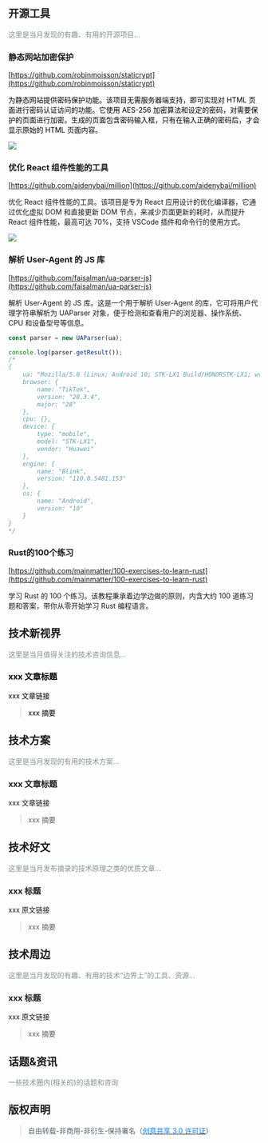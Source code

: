 ## 开源工具
<font style="color:#8A8F8D;">这里是当月发现的有趣、有用的开源项目...</font>

### 静态网站加密保护
[https://github.com/robinmoisson/staticrypt](https://github.com/robinmoisson/staticrypt)

<font style="color:rgb(0, 0, 0);">为静态网站提供密码保护功能。该项目无需服务器端支持，即可实现对 HTML 页面进行密码认证访问的功能。它使用 AES-256 加密算法和设定的密码，对需要保护的页面进行加密。生成的页面包含密码输入框，只有在输入正确的密码后，才会显示原始的 HTML 页面内容。</font>

![](https://cdn.nlark.com/yuque/0/2024/png/1553840/1728716873048-eae701ec-b818-46eb-a9de-08dd98cd4532.png)

### 优化 React 组件性能的工具
[https://github.com/aidenybai/million](https://github.com/aidenybai/million) 

优化 React 组件性能的工具。该项目是专为 React 应用设计的优化编译器，它通过优化虚拟 DOM 和直接更新 DOM 节点，来减少页面更新的耗时，从而提升 React 组件性能，最高可达 70%，支持 VSCode 插件和命令行的使用方式。

![](https://raw.githubusercontent.com/aidenybai/million/main/.github/assets/banner.png)

### 解析 User-Agent 的 JS 库
[https://github.com/faisalman/ua-parser-js](https://github.com/faisalman/ua-parser-js) 

解析 User-Agent 的 JS 库。这是一个用于解析 User-Agent 的库，它可将用户代理字符串解析为 UAParser 对象，便于检测和查看用户的浏览器、操作系统、CPU 和设备型号等信息。

```javascript
const parser = new UAParser(ua);

console.log(parser.getResult());
/*
{
    ua: "Mozilla/5.0 (Linux; Android 10; STK-LX1 Build/HONORSTK-LX1; wv) AppleWebKit/537.36 (KHTML, like Gecko) Version/4.0 Chrome/110.0.5481.153 Mobile Safari/537.36 musical_ly_2022803040 JsSdk/1.0 NetType/WIFI Channel/huaweiadsglobal_int AppName/musical_ly app_version/28.3.4 ByteLocale/en ByteFullLocale/en Region/IQ Spark/1.2.7-alpha.8 AppVersion/28.3.4 PIA/1.5.11 BytedanceWebview/d8a21c6",
    browser: {
        name: "TikTok",
        version: "28.3.4",
        major: "28"
    },
    cpu: {},
    device: {
        type: "mobile",
        model: "STK-LX1",
        vendor: "Huawei"
    },
    engine: {
        name: "Blink",
        version: "110.0.5481.153"
    },
    os: {
        name: "Android",
        version: "10"
    }
}
*/
```

### Rust的100个练习
[https://github.com/mainmatter/100-exercises-to-learn-rust](https://github.com/mainmatter/100-exercises-to-learn-rust)

学习 Rust 的 100 个练习。该教程秉承着边学边做的原则，内含大约 100 道练习题和答案，带你从零开始学习 Rust 编程语言。







## 技术新视界
<font style="color:#8A8F8D;">这里是当月值得关注的技术咨询信息...</font>

### <font style="color:#000000;">xxx 文章标题</font>
<font style="color:#000000;">xxx 文章链接</font>

> <font style="color:#000000;">xxx 摘要</font>
>

<font style="color:#8A8F8D;"></font>

## 技术方案
<font style="color:#8A8F8D;">这里是当月发现的有用的技术方案...</font>

### xxx 文章标题
xxx 文章链接

> xxx 摘要
>



## 技术好文
<font style="color:#8A8F8D;">这里是当月发布摘录的技术原理之类的优质文章...</font>

### xxx 标题
xxx 原文链接

> xxx 摘要
>



## 技术周边
<font style="color:#8A8F8D;">这里是当月发现的有趣、有用的技术“边界上”的工具、资源...</font>

### xxx 标题
xxx 原文链接

> xxx 摘要
>





## 话题&资讯
<font style="color:#8A8F8D;">一些技术圈内(相关的)的话题和咨询</font>

<font style="color:#8A8F8D;"></font>

<font style="color:#8A8F8D;"></font>

<font style="color:#8A8F8D;"></font>

## 版权声明
> <font style="color:rgb(87, 96, 106);">自由转载-非商用-非衍生-保持署名（</font>[<font style="color:#117CEE;">创意共享 3.0 许可证</font>](https://creativecommons.org/licenses/by-nc-nd/3.0/deed.zh)<font style="color:rgb(87, 96, 106);">）</font>
>

